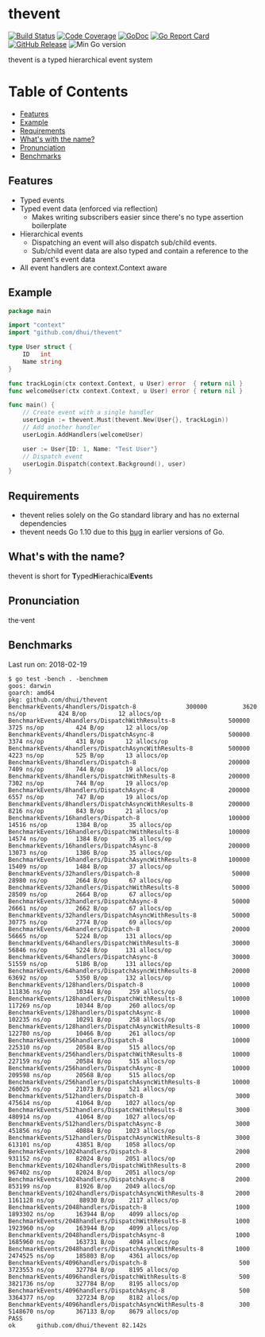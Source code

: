 # thevent
[![Build Status](https://img.shields.io/travis/dhui/thevent/master.svg)](https://travis-ci.org/dhui/thevent) [![Code Coverage](https://img.shields.io/codecov/c/github/dhui/thevent.svg)](https://codecov.io/gh/dhui/thevent) [![GoDoc](https://godoc.org/github.com/dhui/thevent?status.svg)](https://godoc.org/github.com/dhui/thevent) [![Go Report Card](https://goreportcard.com/badge/github.com/dhui/thevent)](https://goreportcard.com/report/github.com/dhui/thevent) [![GitHub Release](https://img.shields.io/github/release/dhui/thevent/all.svg)](https://github.com/dhui/thevent/releases)
![Min Go version](https://img.shields.io/badge/Go-1.10%2C%201.11-lightgrey.svg)

thevent is a typed hierarchical event system

# Table of Contents
<!-- TOC depthFrom:2 -->

- [Features](#features)
- [Example](#example)
- [Requirements](#requirements)
- [What's with the name?](#whats-with-the-name)
- [Pronunciation](#pronunciation)
- [Benchmarks](#benchmarks)

<!-- /TOC -->

## Features
* Typed events
* Typed event data (enforced via reflection)
    * Makes writing subscribers easier since there's no type assertion boilerplate
* Hierarchical events
    * Dispatching an event will also dispatch sub/child events.
    * Sub/child event data are also typed and contain a reference to the parent's event data
* All event handlers are context.Context aware

## Example
```go
package main

import "context"
import "github.com/dhui/thevent"

type User struct {
    ID   int
    Name string
}

func trackLogin(ctx context.Context, u User) error  { return nil }
func welcomeUser(ctx context.Context, u User) error { return nil }

func main() {
    // Create event with a single handler
    userLogin := thevent.Must(thevent.New(User{}, trackLogin))
    // Add another handler
    userLogin.AddHandlers(welcomeUser)

    user := User{ID: 1, Name: "Test User"}
    // Dispatch event
    userLogin.Dispatch(context.Background(), user)
}
```

## Requirements
* thevent relies solely on the Go standard library and has no external dependencies
* thevent needs Go 1.10 due to this [bug](https://github.com/golang/go/issues/21122) in earlier versions of Go.

## What's with the name?
thevent is short for **T**yped**H**ierachical**Event**s

## Pronunciation
the·vent

## Benchmarks
Last run on: 2018-02-19
```shell
$ go test -bench . -benchmem
goos: darwin
goarch: amd64
pkg: github.com/dhui/thevent
BenchmarkEvents/4handlers/Dispatch-8         	  300000	      3620 ns/op	     424 B/op	      12 allocs/op
BenchmarkEvents/4handlers/DispatchWithResults-8         	  500000	      3725 ns/op	     424 B/op      12 allocs/op
BenchmarkEvents/4handlers/DispatchAsync-8               	  500000	      3374 ns/op	     431 B/op      12 allocs/op
BenchmarkEvents/4handlers/DispatchAsyncWithResults-8     	  500000	      4223 ns/op	     525 B/op      13 allocs/op
BenchmarkEvents/8handlers/Dispatch-8                    	  200000	      7409 ns/op	     744 B/op      19 allocs/op
BenchmarkEvents/8handlers/DispatchWithResults-8         	  200000	      7302 ns/op	     744 B/op      19 allocs/op
BenchmarkEvents/8handlers/DispatchAsync-8               	  200000	      6557 ns/op	     747 B/op      19 allocs/op
BenchmarkEvents/8handlers/DispatchAsyncWithResults-8     	  200000	      8216 ns/op	     843 B/op      21 allocs/op
BenchmarkEvents/16handlers/Dispatch-8                   	  100000	     14516 ns/op	    1384 B/op      35 allocs/op
BenchmarkEvents/16handlers/DispatchWithResults-8        	  100000	     14574 ns/op	    1384 B/op      35 allocs/op
BenchmarkEvents/16handlers/DispatchAsync-8              	  200000	     13073 ns/op	    1386 B/op      35 allocs/op
BenchmarkEvents/16handlers/DispatchAsyncWithResults-8    	  100000	     15409 ns/op	    1484 B/op      37 allocs/op
BenchmarkEvents/32handlers/Dispatch-8                   	   50000	     28980 ns/op	    2664 B/op      67 allocs/op
BenchmarkEvents/32handlers/DispatchWithResults-8        	   50000	     28509 ns/op	    2664 B/op      67 allocs/op
BenchmarkEvents/32handlers/DispatchAsync-8              	   50000	     26661 ns/op	    2662 B/op      67 allocs/op
BenchmarkEvents/32handlers/DispatchAsyncWithResults-8    	   50000	     30775 ns/op	    2774 B/op      69 allocs/op
BenchmarkEvents/64handlers/Dispatch-8                   	   20000	     56665 ns/op	    5224 B/op     131 allocs/op
BenchmarkEvents/64handlers/DispatchWithResults-8        	   30000	     56846 ns/op	    5224 B/op     131 allocs/op
BenchmarkEvents/64handlers/DispatchAsync-8              	   30000	     51559 ns/op	    5186 B/op     131 allocs/op
BenchmarkEvents/64handlers/DispatchAsyncWithResults-8    	   20000	     63692 ns/op	    5350 B/op     132 allocs/op
BenchmarkEvents/128handlers/Dispatch-8                  	   10000	    111836 ns/op	   10344 B/op     259 allocs/op
BenchmarkEvents/128handlers/DispatchWithResults-8       	   10000	    117269 ns/op	   10344 B/op     260 allocs/op
BenchmarkEvents/128handlers/DispatchAsync-8             	   10000	    102235 ns/op	   10291 B/op     258 allocs/op
BenchmarkEvents/128handlers/DispatchAsyncWithResults-8   	   10000	    122780 ns/op	   10466 B/op     261 allocs/op
BenchmarkEvents/256handlers/Dispatch-8                  	   10000	    225310 ns/op	   20584 B/op     515 allocs/op
BenchmarkEvents/256handlers/DispatchWithResults-8       	   10000	    227159 ns/op	   20584 B/op     515 allocs/op
BenchmarkEvents/256handlers/DispatchAsync-8             	   10000	    209598 ns/op	   20568 B/op     515 allocs/op
BenchmarkEvents/256handlers/DispatchAsyncWithResults-8   	   10000	    260025 ns/op	   21073 B/op     521 allocs/op
BenchmarkEvents/512handlers/Dispatch-8                  	    3000	    475614 ns/op	   41064 B/op    1027 allocs/op
BenchmarkEvents/512handlers/DispatchWithResults-8       	    3000	    480914 ns/op	   41064 B/op    1027 allocs/op
BenchmarkEvents/512handlers/DispatchAsync-8             	    3000	    451856 ns/op	   40884 B/op    1023 allocs/op
BenchmarkEvents/512handlers/DispatchAsyncWithResults-8   	    3000	    613101 ns/op	   43851 B/op    1058 allocs/op
BenchmarkEvents/1024handlers/Dispatch-8                 	    2000	    931152 ns/op	   82024 B/op    2051 allocs/op
BenchmarkEvents/1024handlers/DispatchWithResults-8      	    2000	    967402 ns/op	   82024 B/op    2051 allocs/op
BenchmarkEvents/1024handlers/DispatchAsync-8            	    2000	    853199 ns/op	   81926 B/op    2049 allocs/op
BenchmarkEvents/1024handlers/DispatchAsyncWithResults-8  	    2000	   1161128 ns/op	   88930 B/op    2117 allocs/op
BenchmarkEvents/2048handlers/Dispatch-8                 	    1000	   1893302 ns/op	  163944 B/op    4099 allocs/op
BenchmarkEvents/2048handlers/DispatchWithResults-8      	    1000	   1923960 ns/op	  163944 B/op    4099 allocs/op
BenchmarkEvents/2048handlers/DispatchAsync-8            	    1000	   1685960 ns/op	  163731 B/op    4094 allocs/op
BenchmarkEvents/2048handlers/DispatchAsyncWithResults-8  	    1000	   2474525 ns/op	  185803 B/op    4361 allocs/op
BenchmarkEvents/4096handlers/Dispatch-8                 	     500	   3723553 ns/op	  327784 B/op    8195 allocs/op
BenchmarkEvents/4096handlers/DispatchWithResults-8      	     500	   3821736 ns/op	  327784 B/op    8195 allocs/op
BenchmarkEvents/4096handlers/DispatchAsync-8            	     500	   3364377 ns/op	  327234 B/op    8182 allocs/op
BenchmarkEvents/4096handlers/DispatchAsyncWithResults-8  	     300	   5148670 ns/op	  367133 B/op    8679 allocs/op
PASS
ok  	github.com/dhui/thevent	82.142s
```